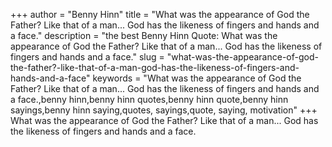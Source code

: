 +++
author = "Benny Hinn"
title = "What was the appearance of God the Father? Like that of a man... God has the likeness of fingers and hands and a face."
description = "the best Benny Hinn Quote: What was the appearance of God the Father? Like that of a man... God has the likeness of fingers and hands and a face."
slug = "what-was-the-appearance-of-god-the-father?-like-that-of-a-man-god-has-the-likeness-of-fingers-and-hands-and-a-face"
keywords = "What was the appearance of God the Father? Like that of a man... God has the likeness of fingers and hands and a face.,benny hinn,benny hinn quotes,benny hinn quote,benny hinn sayings,benny hinn saying,quotes, sayings,quote, saying, motivation"
+++
What was the appearance of God the Father? Like that of a man... God has the likeness of fingers and hands and a face.
